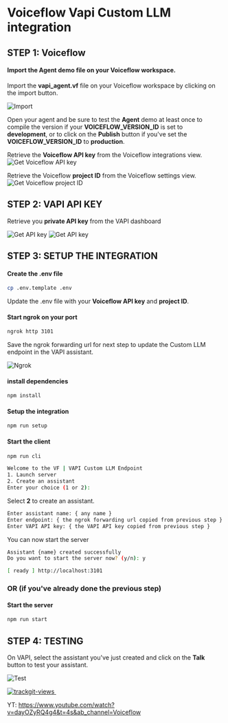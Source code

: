 # Voiceflow Vapi Custom LLM integration

## STEP 1: Voiceflow
#### Import the Agent demo file on your Voiceflow workspace.
Import the **vapi_agent.vf** file on your Voiceflow workspace by clicking on the import button.

![Import](./doc/vf_import.png)

Open your agent and be sure to test the **Agent** demo at least once to compile the version if your **VOICEFLOW_VERSION_ID** is set to **development**, or to click on the **Publish** button if you've set the **VOICEFLOW_VERSION_ID** to **production**.

Retrieve the **Voiceflow API key** from the Voiceflow integrations view.
![Get Voiceflow API key](./doc/vf_api_key.png)

Retrieve the Voiceflow **project ID** from the Voiceflow settings view.
![Get Voiceflow project ID](./doc/vf_project_id.png)


## STEP 2: VAPI API KEY

Retrieve you **private API key** from the VAPI dashboard

![Get API key](./doc/get_vapi_key_1.png)
![Get API key](./doc/get_vapi_key_2.png)



## STEP 3: SETUP THE INTEGRATION
#### Create the .env file

``` bash
cp .env.template .env
```

Update the .env file with your **Voiceflow API key** and **project ID**.

#### Start ngrok on your port

``` bash
ngrok http 3101
```

Save the ngrok forwarding url for next step to update the Custom LLM endpoint in the VAPI assistant.

![Ngrok](./doc/ngrok.png)

#### install dependencies

``` bash
npm install
```
#### Setup the integration

``` bash
npm run setup
```

#### Start the client

``` bash
npm run cli
```

``` bash
Welcome to the VF | VAPI Custom LLM Endpoint
1. Launch server
2. Create an assistant
Enter your choice (1 or 2):
```

Select **2** to create an assistant.

``` bash
Enter assistant name: { any name }
Enter endpoint: { the ngrok forwarding url copied from previous step }
Enter VAPI API key: { the VAPI API key copied from previous step }
```

You can now start the server
``` bash
Assistant {name} created successfully
Do you want to start the server now? (y/n): y
```

``` bash
[ ready ] http://localhost:3101
```

### OR (if you've already done the previous step)

#### Start the server

``` bash
npm run start
```

## STEP 4: TESTING
On VAPI, select the assistant you've just created and click on the **Talk** button to test your assistant.

![Test](./doc/talk_button.png)


<a href="https://trackgit.com">
<img src="https://us-central1-trackgit-analytics.cloudfunctions.net/token/ping/m0ct6kqg6un750li0f7m" alt="trackgit-views" />
</a>
<a href="https://trackgit.com">
<img src="https://api.swetrix.com/log/noscript?pid=fnSZorwAce9B" alt="" referrerpolicy="no-referrer-when-downgrade" />
</a>

YT: https://www.youtube.com/watch?v=dayOZyRQ4g4&t=4s&ab_channel=Voiceflow
